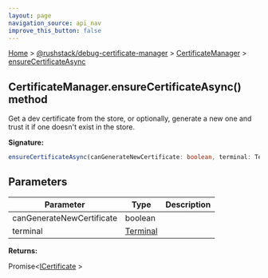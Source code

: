 ```yaml
---
layout: page
navigation_source: api_nav
improve_this_button: false
---
```



[Home](./index.md) &gt; [@rushstack/debug-certificate-manager](./debug-certificate-manager.md) &gt; [CertificateManager](./debug-certificate-manager.certificatemanager.md) &gt; [ensureCertificateAsync](./debug-certificate-manager.certificatemanager.ensurecertificateasync.md)

## CertificateManager.ensureCertificateAsync() method

Get a dev certificate from the store, or optionally, generate a new one and trust it if one doesn't exist in the store.

<b>Signature:</b>

```typescript
ensureCertificateAsync(canGenerateNewCertificate: boolean, terminal: Terminal): Promise<ICertificate>;
```

## Parameters

|  Parameter | Type | Description |
|  --- | --- | --- |
|  canGenerateNewCertificate | boolean |  |
|  terminal | [Terminal](./node-core-library.terminal.md) |  |

<b>Returns:</b>

Promise&lt;[ICertificate](./debug-certificate-manager.icertificate.md) &gt;
